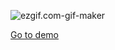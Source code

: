 ![ezgif.com-gif-maker](README.assets/ezgif.com-gif-maker.gif)

[Go to demo](https://harveydev24.github.io/interactive_design/pointillization/)